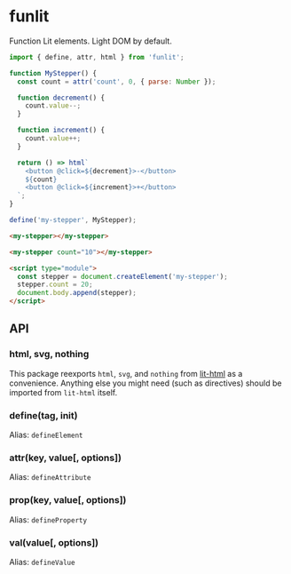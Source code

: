 # funlit

Function Lit elements. Light DOM by default.

```js
import { define, attr, html } from 'funlit';

function MyStepper() {
  const count = attr('count', 0, { parse: Number });

  function decrement() {
    count.value--;
  }

  function increment() {
    count.value++;
  }

  return () => html`
    <button @click=${decrement}>-</button>
    ${count}
    <button @click=${increment}>+</button>
  `;
}

define('my-stepper', MyStepper);
```

```html
<my-stepper></my-stepper>

<my-stepper count="10"></my-stepper>

<script type="module">
  const stepper = document.createElement('my-stepper');
  stepper.count = 20;
  document.body.append(stepper);
</script>
```

## API

### html, svg, nothing

This package reexports `html`, `svg`, and `nothing` from [lit-html](https://npm.im/lit-html) as a convenience. Anything else you might need (such as directives) should be imported from `lit-html` itself.

### define(tag, init)

Alias: `defineElement`

### attr(key, value[, options])

Alias: `defineAttribute`

### prop(key, value[, options])

Alias: `defineProperty`

### val(value[, options])

Alias: `defineValue`
